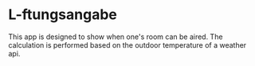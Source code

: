 # L-ftungsangabe
This app is designed to show when one's room can be aired. The calculation is performed based on the outdoor temperature of a weather api.
